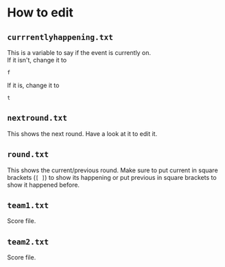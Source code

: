# How to edit

## `currrentlyhappening.txt`
This is a variable to say if the event is currently on.<br>
If it isn't, change it to
```
f
```
If it is, change it to
```
t
```

## `nextround.txt`
This shows the next round. Have a look at it to edit it.

## `round.txt`
This shows the current/previous round. Make sure to put current in square brackets (`[ ]`) to show its happening or put previous in square brackets to show it happened before.

## `team1.txt`
Score file.

## `team2.txt`
Score file.
